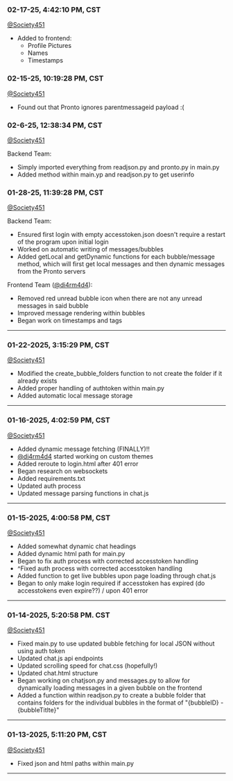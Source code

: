 ### 02-17-25, 4:42:10 PM, CST
[@Society451](https://github.com/Society451)

- Added to frontend:
    - Profile Pictures
    - Names
    - Timestamps

### 02-15-25, 10:19:28 PM, CST
[@Society451](https://github.com/Society451)

- Found out that Pronto ignores parentmessageid payload :(

### 02-6-25, 12:38:34 PM, CST
[@Society451](https://github.com/Society451)

Backend Team:
- Simply imported everything from readjson.py and pronto.py in main.py
- Added method within main.yp and readjson.py to get userinfo

### 01-28-25, 11:39:28 PM, CST
[@Society451](https://github.com/Society451)

Backend Team:
- Ensured first login with empty accesstoken.json doesn't require a restart of the program upon initial login
- Worked on automatic writing of messages/bubbles
- Added getLocal and getDynamic functions for each bubble/message method, which will first get local messages and then dynamic messages from the Pronto servers

Frontend Team ([@di4rm4d4](https://github.com/di4rm4d4)):
- Removed red unread bubble icon when there are not any unread messages in said bubble
- Improved message rendering within bubbles
- Began work on timestamps and tags
----
### 01-22-2025, 3:15:29 PM, CST
[@Society451](https://github.com/Society451)

- Modified the create_bubble_folders function to not create the folder if it already exists
- Added proper handling of authtoken within main.py
- Added automatic local message storage
----
### 01-16-2025, 4:02:59 PM, CST
[@Society451](https://github.com/Society451)

- Added dynamic message fetching (FINALLY)!!
- [@di4rm4d4](https://github.com/di4rm4d4) started working on custom themes
- Added reroute to login.html after 401 error
- Began research on websockets
- Added requirements.txt
- Updated auth process
- Updated message parsing functions in chat.js
----
### 01-15-2025, 4:00:58 PM, CST
[@Society451](https://github.com/Society451)

- Added somewhat dynamic chat headings
- Added dynamic html path for main.py
- Began to fix auth process with corrected accesstoken handling
- ^Fixed auth process with corrected accesstoken handling
- Added function to get live bubbles upon page loading through chat.js
- Began to only make login required if accesstoken has expired (do accesstokens even expire??) / upon 401 error
----
### 01-14-2025, 5:20:58 PM. CST
[@Society451](https://github.com/Society451)

- Fixed main.py to use updated bubble fetching for local JSON without using auth token
- Updated chat.js api endpoints
- Updated scrolling speed for chat.css (hopefully!)
- Updated chat.html structure
- Began working on chatjson.py and messages.py to allow for dynamically loading messages in a given bubble on the frontend
- Added a function within readjson.py to create a bubble folder that contains folders for the individual bubbles in the format of "{bubbleID} - {bubbleTitlte}"
----
### 01-13-2025, 5:11:20 PM, CST
[@Society451](https://github.com/Society451)

- Fixed json and html paths within main.py
----
